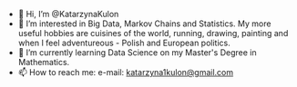 - 👋 Hi, I’m @KatarzynaKulon
- 👀 I’m interested in Big Data, Markov Chains and Statistics. My more useful hobbies are cuisines of the world, running, drawing, painting and when I feel adventureous - Polish and European politics.
- 🌱 I’m currently learning Data Science on my Master's Degree in Mathematics.
- 📫 How to reach me: e-mail: katarzyna1kulon@gmail.com

<!---
KatarzynaKulon/KatarzynaKulon is a ✨ special ✨ repository because its `README.md` (this file) appears on your GitHub profile.
You can click the Preview link to take a look at your changes.
--->
